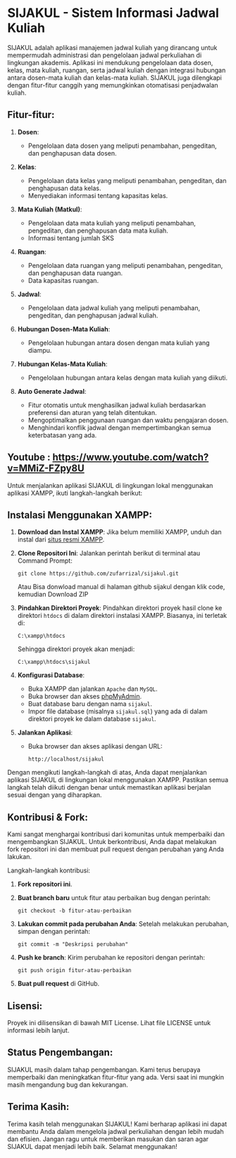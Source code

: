 # SIJAKUL - Sistem Informasi Jadwal Kuliah

SIJAKUL adalah aplikasi manajemen jadwal kuliah yang dirancang untuk mempermudah administrasi dan pengelolaan jadwal perkuliahan di lingkungan akademis. Aplikasi ini mendukung pengelolaan data dosen, kelas, mata kuliah, ruangan, serta jadwal kuliah dengan integrasi hubungan antara dosen-mata kuliah dan kelas-mata kuliah. SIJAKUL juga dilengkapi dengan fitur-fitur canggih yang memungkinkan otomatisasi penjadwalan kuliah.

## Fitur-fitur:

1. **Dosen**:

    - Pengelolaan data dosen yang meliputi penambahan, pengeditan, dan penghapusan data dosen.

2. **Kelas**:

    - Pengelolaan data kelas yang meliputi penambahan, pengeditan, dan penghapusan data kelas.
    - Menyediakan informasi tentang kapasitas kelas.

3. **Mata Kuliah (Matkul)**:

    - Pengelolaan data mata kuliah yang meliputi penambahan, pengeditan, dan penghapusan data mata kuliah.
    - Informasi tentang jumlah SKS

4. **Ruangan**:

    - Pengelolaan data ruangan yang meliputi penambahan, pengeditan, dan penghapusan data ruangan.
    - Data kapasitas ruangan.

5. **Jadwal**:

    - Pengelolaan data jadwal kuliah yang meliputi penambahan, pengeditan, dan penghapusan jadwal kuliah.

6. **Hubungan Dosen-Mata Kuliah**:

    - Pengelolaan hubungan antara dosen dengan mata kuliah yang diampu.

7. **Hubungan Kelas-Mata Kuliah**:

    - Pengelolaan hubungan antara kelas dengan mata kuliah yang diikuti.

8. **Auto Generate Jadwal**:
    - Fitur otomatis untuk menghasilkan jadwal kuliah berdasarkan preferensi dan aturan yang telah ditentukan.
    - Mengoptimalkan penggunaan ruangan dan waktu pengajaran dosen.
    - Menghindari konflik jadwal dengan mempertimbangkan semua keterbatasan yang ada.

## Youtube : https://www.youtube.com/watch?v=MMiZ-FZpy8U

Untuk menjalankan aplikasi SIJAKUL di lingkungan lokal menggunakan aplikasi XAMPP, ikuti langkah-langkah berikut:

## Instalasi Menggunakan XAMPP:

1. **Download dan Instal XAMPP**:
   Jika belum memiliki XAMPP, unduh dan instal dari [situs resmi XAMPP](https://www.apachefriends.org/index.html).

2. **Clone Repositori Ini**:
   Jalankan perintah berikut di terminal atau Command Prompt:

    ```
    git clone https://github.com/zufarrizal/sijakul.git
    ```
    Atau
   Bisa donwload manual di halaman github sijakul dengan klik code, kemudian Download ZIP

3. **Pindahkan Direktori Proyek**:
   Pindahkan direktori proyek hasil clone ke direktori `htdocs` di dalam direktori instalasi XAMPP. Biasanya, ini terletak di:

    ```
    C:\xampp\htdocs
    ```

    Sehingga direktori proyek akan menjadi:

    ```
    C:\xampp\htdocs\sijakul
    ```

4. **Konfigurasi Database**:

    - Buka XAMPP dan jalankan `Apache` dan `MySQL`.
    - Buka browser dan akses [phpMyAdmin](http://localhost/phpmyadmin).
    - Buat database baru dengan nama `sijakul`.
    - Impor file database (misalnya `sijakul.sql`) yang ada di dalam direktori proyek ke dalam database `sijakul`.

5. **Jalankan Aplikasi**:
    - Buka browser dan akses aplikasi dengan URL:
        ```
        http://localhost/sijakul
        ```

Dengan mengikuti langkah-langkah di atas, Anda dapat menjalankan aplikasi SIJAKUL di lingkungan lokal menggunakan XAMPP. Pastikan semua langkah telah diikuti dengan benar untuk memastikan aplikasi berjalan sesuai dengan yang diharapkan.

## Kontribusi & Fork:

Kami sangat menghargai kontribusi dari komunitas untuk memperbaiki dan mengembangkan SIJAKUL. Untuk berkontribusi, Anda dapat melakukan fork repositori ini dan membuat pull request dengan perubahan yang Anda lakukan.

Langkah-langkah kontribusi:

1. **Fork repositori ini**.
2. **Buat branch baru** untuk fitur atau perbaikan bug dengan perintah:

    ```
    git checkout -b fitur-atau-perbaikan
    ```

3. **Lakukan commit pada perubahan Anda**:
   Setelah melakukan perubahan, simpan dengan perintah:

    ```
    git commit -m "Deskripsi perubahan"
    ```

4. **Push ke branch**:
   Kirim perubahan ke repositori dengan perintah:

    ```
    git push origin fitur-atau-perbaikan
    ```

5. **Buat pull request** di GitHub.

## Lisensi:

Proyek ini dilisensikan di bawah MIT License. Lihat file LICENSE untuk informasi lebih lanjut.

## Status Pengembangan:

SIJAKUL masih dalam tahap pengembangan. Kami terus berupaya memperbaiki dan meningkatkan fitur-fitur yang ada. Versi saat ini mungkin masih mengandung bug dan kekurangan.

## Terima Kasih:

Terima kasih telah menggunakan SIJAKUL! Kami berharap aplikasi ini dapat membantu Anda dalam mengelola jadwal perkuliahan dengan lebih mudah dan efisien. Jangan ragu untuk memberikan masukan dan saran agar SIJAKUL dapat menjadi lebih baik. Selamat menggunakan!
